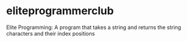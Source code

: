 # eliteprogrammerclub
Elite Programming: A program that takes a string and returns the string characters and their index positions
